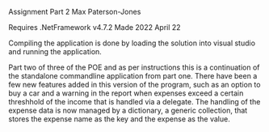 Assignment Part 2
Max Paterson-Jones

Requires .NetFramework v4.7.2
Made 2022 April 22

Compiling the application is done by loading the solution into visual studio and running the application.

Part two of three of the POE and as per instructions this is a continuation of the standalone commandline application from part one. There have been a few new features added in this version of the program, such as an option to buy a car and a warning in the report when expenses exceed a certain threshhold of the income that is handled via a delegate. The handling of the expense data is now managed by a dictionary, a generic collection, that stores the expense name as the key and the expense as the value.
